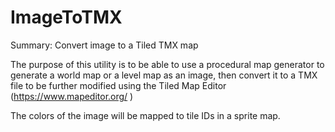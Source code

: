 # ImageToTMX

Summary: Convert image to a Tiled TMX map

The purpose of this utility is to be able to use a procedural map generator to generate a world map or a level map as an image, then convert it to a TMX file to be further modified using the Tiled Map Editor (https://www.mapeditor.org/ )

The colors of the image will be mapped to tile IDs in a sprite map.

